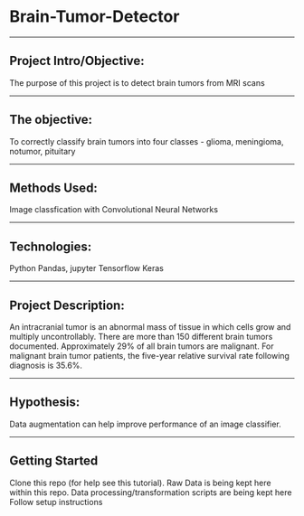 # Brain-Tumor-Detector
-------------------------------------------------------------------------------------------------------------------------------------------------------
## Project Intro/Objective:

The purpose of this project is to detect brain tumors from MRI scans

-------------------------------------------------------------------------------------------------------------------------------------------------------
## The objective:

To correctly classify brain tumors into four classes - glioma, meningioma, notumor, pituitary

-------------------------------------------------------------------------------------------------------------------------------------------------------
## Methods Used:

Image classfication with Convolutional Neural Networks

-------------------------------------------------------------------------------------------------------------------------------------------------------
## Technologies:

Python
Pandas, jupyter
Tensorflow
Keras

-------------------------------------------------------------------------------------------------------------------------------------------------------
## Project Description:

An intracranial tumor is an abnormal mass of tissue in which cells grow and multiply uncontrollably. There are more than 150 different brain tumors documented. Approximately 29% of all brain tumors are malignant. For malignant brain tumor patients, the five-year relative survival rate following diagnosis is 35.6%.

-------------------------------------------------------------------------------------------------------------------------------------------------------
## Hypothesis:

Data augmentation can help improve performance of an image classifier.

-------------------------------------------------------------------------------------------------------------------------------------------------------
## Getting Started

Clone this repo (for help see this tutorial).
Raw Data is being kept here within this repo.
Data processing/transformation scripts are being kept here
Follow setup instructions
